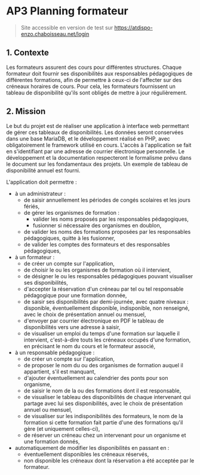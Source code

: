 # AP3 Planning formateur

> Site accessible en version de test sur https://atdispo-enzo.chaboisseau.net/login

## 1. Contexte

Les formateurs assurent des cours pour différentes structures. Chaque formateur doit fournir ses disponibilités aux responsables pédagogiques de différentes formations, afin de permettre à ceux-ci de l'affecter sur des créneaux horaires de cours. Pour cela, les formateurs fournissent un tableau de disponibilité qu'ils sont obligés de mettre à jour régulièrement.

## 2. Mission

Le but du projet est de réaliser une application à interface web permettant de gérer ces tableaux de disponibilités. Les données seront conservées dans une base MariaDB, et le développement réalisé en PHP, avec obligatoirement le framework utilisé en cours. L'accès à l'application se fait en s'identifiant par une adresse de courrier électronique personnelle. Le développement et la documentation respecteront le formalisme prévu dans le document sur les fondamentaux des projets. Un exemple de tableau de disponibilité  annuel est fourni.

L'application doit permettre :

- à un administrateur :
  - de saisir annuellement les périodes de congés scolaires et les jours fériés,
  - de gérer les organismes de formation :
    - valider les noms proposés par les responsables pédagogiques,
    - fusionner si nécessaire des organismes en doublon,
  - de valider les noms des formations proposées par les responsables pédagogiques, quitte à les fusionner,
  - de valider les comptes des formateurs et des responsables pédagogiques,
- à un formateur :
  - de créer un compte sur l'application,
  - de choisir le ou les organismes de formation où il intervient,
  - de désigner le ou les responsables pédagogiques pouvant visualiser ses disponibilités,
  - d'accepter la réservation d'un créneau par tel ou tel responsable pédagogique pour une formation donnée,
  - de saisir ses disponibilités par demi-journée, avec quatre niveaux : disponible, éventuellement disponible, indisponible, non renseigné, avec le choix de présentation annuel ou mensuel,
  - d'envoyer par courrier électronique en PDF le tableau de disponibilités vers une adresse à saisir,
  - de visualiser un emploi du temps d'une formation sur laquelle il intervient, c'est-à-dire touts les créneaux occupés d'une formation, en précisant le nom du cours et le formateur associé,
- à un responsable pédagogique :
  - de créer un compte sur l'application,
  - de proposer le nom du ou des organismes de formation auquel il appartient, s'il est manquant,
  - d'ajouter éventuellement au calendrier des ponts pour son organisme,
  - de saisir le nom de la ou des formations dont il est responsable,
  - de visualiser le tableau des disponibilités de chaque intervenant qui partage avec lui ses disponibilités, avec le choix de présentation annuel ou mensuel,
  - de visualiser sur les indisponibilités des formateurs, le nom de la formation si cette formation fait partie d'une des formations qu'il gère (et uniquement celles-ci),
  - de réserver un créneau chez un intervenant pour un organisme et une formation donnés,
- automatiquement de modifier les disponibilités en passant en :
  - éventuellement disponibles les créneaux réservés,
  - non disponible les créneaux dont la réservation a été acceptée par le formateur.
